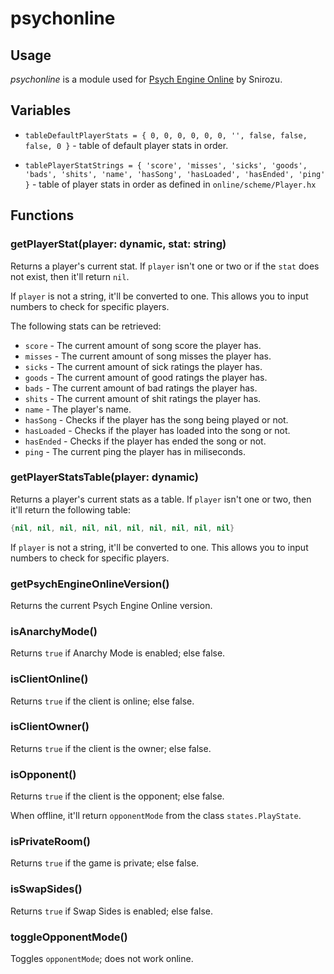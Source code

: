 # psychonline

## Usage

*psychonline* is a module used for [Psych Engine Online](https://github.com/Snirozu/Funkin-Psych-Online/) by Snirozu.

## Variables

* `tableDefaultPlayerStats = { 0, 0, 0, 0, 0, 0, '', false, false, false, 0 }` - table of default player stats in order.

* `tablePlayerStatStrings = { 'score', 'misses', 'sicks', 'goods', 'bads', 'shits', 'name', 'hasSong', 'hasLoaded', 'hasEnded', 'ping' }` - table of player stats in order as defined in `online/scheme/Player.hx`


## Functions

### getPlayerStat(player: dynamic, stat: string)

Returns a player's current stat. If `player` isn't one or two or if the `stat` does not exist, then it'll return `nil`.

If `player` is not a string, it'll be converted to one. This allows you to input numbers to check for specific players.

The following stats can be retrieved:

* `score` - The current amount of song score the player has.
* `misses` - The current amount of song misses the player has.
* `sicks` - The current amount of sick ratings the player has.
* `goods` - The current amount of good ratings the player has.
* `bads` - The current amount of bad ratings the player has.
* `shits` - The current amount of shit ratings the player has.
* `name` - The player's name.
* `hasSong` - Checks if the player has the song being played or not.
* `hasLoaded` - Checks if the player has loaded into the song or not.
* `hasEnded` - Checks if the player has ended the song or not.
* `ping` - The current ping the player has in miliseconds.

### getPlayerStatsTable(player: dynamic)

Returns a player's current stats as a table. If `player` isn't one or two, then it'll return the following table:

```lua
{nil, nil, nil, nil, nil, nil, nil, nil, nil, nil}
```

If `player` is not a string, it'll be converted to one. This allows you to input numbers to check for specific players.

### getPsychEngineOnlineVersion()

Returns the current Psych Engine Online version.

### isAnarchyMode()

Returns `true` if Anarchy Mode is enabled; else false.

### isClientOnline()

Returns `true` if the client is online; else false.

### isClientOwner()

Returns `true` if the client is the owner; else false.

### isOpponent()

Returns `true` if the client is the opponent; else false.

When offline, it'll return `opponentMode` from the class `states.PlayState`.

### isPrivateRoom()

Returns `true` if the game is private; else false.

### isSwapSides()

Returns `true` if Swap Sides is enabled; else false.

### toggleOpponentMode()

Toggles `opponentMode`; does not work online.
